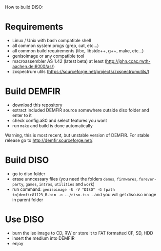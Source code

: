 How to build DISO:

Requirements
============

- Linux / Unix with bash compatible shell
- all common system progs (grep, cat, etc...)
- all common build requirements (libc, libstdc++, g++, make, etc...)
- genisoimage or any compatible tool
- macroassembler AS 1.42 (latest beta) at least (http://john.ccac.rwth-aachen.de:8000/as/)
- zxspectrum utils (https://sourceforge.net/projects/zxspectrumutils/)


Build DEMFIR
============

- download this repository
- extract included DEMFIR source somewhere outside diso folder and enter to it
- check config.a80 and select features you want
- run `make` and build is done automatically

Warning, this is most recent, but unstable version of DEMFIR. For stable release go to http://demfir.sourceforge.net/.


Build DISO
==========

- go to diso folder
- erase unncessary files (you need the folders `demos`, `firmwares`, `forever-party`, `games`, `intros`, `utilities` and `work`)
- run command: `genisoimage -U -V "DISO" -G [path to]demfir81123_R.bin -o ../diso.iso .` and you will get diso.iso image in parent folder


Use DISO
========

- burn the iso image to CD, RW or store it to FAT formatted CF, SD, HDD
- insert the medium into DEMFIR
- enjoy

